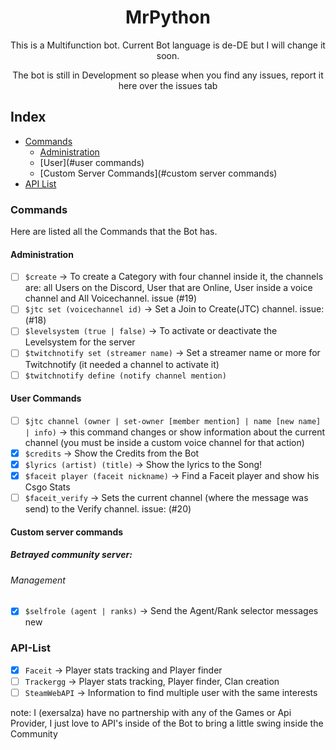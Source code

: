 <div align="center">
    <h1>MrPython</h1>
    <p>This is a Multifunction bot. Current Bot language is de-DE but I will change it soon.</p>
    <p>The bot is still in Development so please when you find any issues, report it here over the issues tab</p>
</div>

## Index

* [Commands](#commands)
  * [Administration](#administration)
  * [User](#user commands)
  * [Custom Server Commands](#custom server commands)
* [API List](api-list)

### Commands
Here are listed all the Commands that the Bot has.

#### Administration
* [ ] `$create` -> To create a Category with four channel inside it, the channels are: all Users on the Discord, User that are Online, User inside a voice channel and All Voicechannel. issue (#19)
* [ ] `$jtc set (voicechannel id)` -> Set a Join to Create(JTC) channel. issue: (#18)
* [ ] `$levelsystem (true | false)` -> To activate or deactivate the Levelsystem for the server
* [ ] `$twitchnotify set (streamer name)` ->  Set a streamer name or more for Twitchnotify (it needed a channel to activate it)
* [ ] `$twitchnotify define (notify channel mention)`
#### User Commands
* [ ] `$jtc channel (owner | set-owner [member mention] | name [new name] | info)` -> this command changes or show information about the current channel (you must be inside a custom voice channel for that action)
* [x] `$credits` -> Show the Credits from the Bot
* [x] `$lyrics (artist) (title)` -> Show the lyrics to the Song!
* [x] `$faceit player (faceit nickname)` -> Find a Faceit player and show his Csgo Stats
* [ ] `$faceit_verify` -> Sets the current channel (where the message was send) to the Verify channel. issue: (#20)

#### Custom server commands
##### Betrayed community server:
###### Management
  * [x] `$selfrole (agent | ranks)` -> Send the Agent/Rank selector messages new

### API-List
* [x] `Faceit` -> Player stats tracking and Player finder
* [ ] `Trackergg` -> Player stats tracking, Player finder, Clan creation
* [ ] `SteamWebAPI` -> Information to find multiple user with the same interests

note: I (exersalza) have no partnership with any of the Games or Api Provider, I just love to API's inside of the Bot to bring a little swing inside the Community
